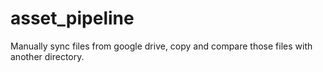 # asset_pipeline

Manually sync files from google drive, copy and compare those files with another directory.
